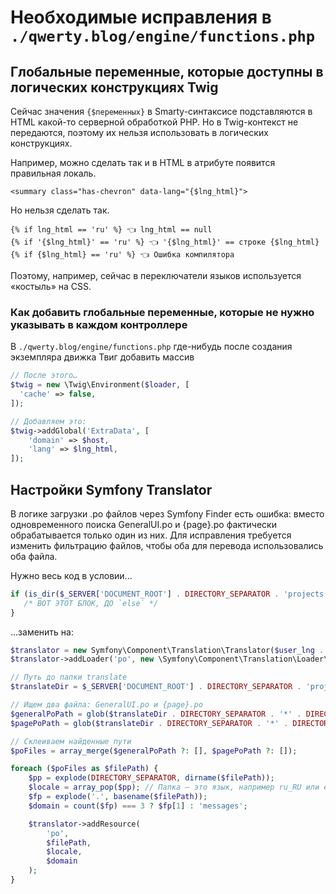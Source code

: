 # Необходимые исправления в `./qwerty.blog/engine/functions.php`

## Глобальные переменные, которые доступны в логических конструкциях Twig

Сейчас значения `{$переменных}` в Smarty-синтаксисе подставляются в HTML какой-то серверной обработкой PHP. Но в Twig-контекст не передаются, поэтому их нельзя использовать в логических конструкциях.

Например, можно сделать так и в HTML в атрибуте появится правильная локаль.

```twig
<summary class="has-chevron" data-lang="{$lng_html}">
```

Но нельзя сделать так.

```twig
{% if lng_html == 'ru' %} 👈 lng_html == null
{% if '{$lng_html}' == 'ru' %} 👈 '{$lng_html}' == строке {$lng_html}
{% if {$lng_html} == 'ru' %} 👈 Ошибка компилятора
```

Поэтому, например, сейчас в переключатели языков используется «костыль» на CSS.

### Как добавить глобальные переменные, которые не нужно указывать в каждом контроллере

В `./qwerty.blog/engine/functions.php` где-нибудь после создания экземпляра движка Твиг добавить массив

```php
// После этого…
$twig = new \Twig\Environment($loader, [
  'cache' => false,
]);

// Добавляем это:
$twig->addGlobal('ExtraData', [
    'domain' => $host,
    'lang' => $lng_html,
]);
```

## Настройки Symfony Translator

В логике загрузки .po файлов через Symfony Finder есть ошибка: вместо одновременного поиска GeneralUI.po и {page}.po фактически обрабатывается только один из них. Для исправления требуется изменить фильтрацию файлов, чтобы оба для перевода использовались оба файла.

Нужно весь код в условии...

```php
if (is_dir($_SERVER['DOCUMENT_ROOT'] . DIRECTORY_SEPARATOR . 'projects' . DIRECTORY_SEPARATOR . $_SERVER['HTTP_HOST'] . DIRECTORY_SEPARATOR . 'translate')) {
   /* ВОТ ЭТОТ БЛОК, ДО `else` */
}
```

...заменить на:

```php
$translator = new Symfony\Component\Translation\Translator($user_lng . '_' . mb_strtoupper($user_lng));
$translator->addLoader('po', new \Symfony\Component\Translation\Loader\PoFileLoader());

// Путь до папки translate
$translateDir = $_SERVER['DOCUMENT_ROOT'] . DIRECTORY_SEPARATOR . 'projects' . DIRECTORY_SEPARATOR . $_SERVER['HTTP_HOST'] . DIRECTORY_SEPARATOR . 'translate';

// Ищем два файла: GeneralUI.po и {page}.po
$generalPoPath = glob($translateDir . DIRECTORY_SEPARATOR . '*' . DIRECTORY_SEPARATOR . 'GeneralUI.po');
$pagePoPath = glob($translateDir . DIRECTORY_SEPARATOR . '*' . DIRECTORY_SEPARATOR . str_replace('.twig', '', $tname) . '.po');

// Склеиваем найденные пути
$poFiles = array_merge($generalPoPath ?: [], $pagePoPath ?: []);

foreach ($poFiles as $filePath) {
    $pp = explode(DIRECTORY_SEPARATOR, dirname($filePath));
    $locale = array_pop($pp); // Папка — это язык, например ru_RU или en_EN
    $fp = explode('.', basename($filePath));
    $domain = count($fp) === 3 ? $fp[1] : 'messages';

    $translator->addResource(
        'po',
        $filePath,
        $locale,
        $domain
    );
}
```
